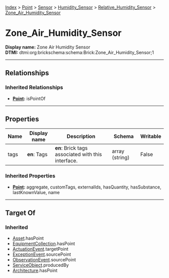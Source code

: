 [Index](../../../../Index.md) > [Point](../../../Point.md) > [Sensor](../../Sensor.md) > [Humidity_Sensor](../Humidity_Sensor.md) > [Relative_Humidity_Sensor](Relative_Humidity_Sensor.md) > [Zone_Air_Humidity_Sensor](#)
# Zone_Air_Humidity_Sensor

**Display name:** Zone Air Humidity Sensor<br />
**DTMI:** dtmi:org:brickschema:schema:Brick:Zone_Air_Humidity_Sensor;1

---

## Relationships
### Inherited Relationships
* **[Point](../../../Point.md):** isPointOf

---

## Properties
|Name|Display name|Description|Schema|Writable|
|-|-|-|-|-|
|tags|**en**: Tags|**en**: Brick tags associated with this interface.|array (string)|False|
### Inherited Properties
* **[Point](../../../Point.md):** aggregate, customTags, externalIds, hasQuantity, hasSubstance, lastKnownValue, name

---

## Target Of
### Inherited
* [Asset](../../../../Asset/Asset.md).hasPoint
* [EquipmentCollection](../../../../Collection/AssetCollection/EquipmentCollection/EquipmentCollection.md).hasPoint
* [ActuationEvent](../../../../Event/PointEvent/ActuationEvent.md).targetPoint
* [ExceptionEvent](../../../../Event/PointEvent/ExceptionEvent.md).sourcePoint
* [ObservationEvent](../../../../Event/PointEvent/ObservationEvent.md).sourcePoint
* [ServiceObject](../../../../Information/ServiceObject/ServiceObject.md).producedBy
* [Architecture](../../../../Space/Architecture/Architecture.md).hasPoint
